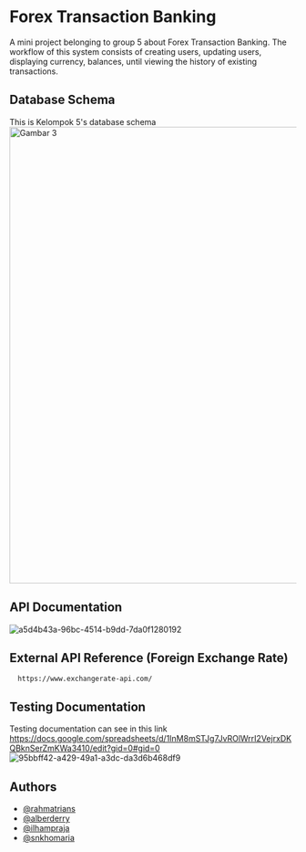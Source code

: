 
# Forex Transaction Banking

A mini project belonging to group 5 about Forex Transaction Banking. The workflow of this system consists of creating users, updating users, displaying currency, balances, until viewing the history of existing transactions.



## Database Schema

This is Kelompok 5's database schema
<img src="https://gist.github.com/user-attachments/assets/8580e49a-51de-4877-a664-bb404066886a" alt="Gambar 3" width="800">



## API Documentation
![a5d4b43a-96bc-4514-b9dd-7da0f1280192](https://github.com/user-attachments/assets/f1087541-63ed-45cc-8f63-b3e87a3b95d0)



## External API Reference (Foreign Exchange Rate)


```http
  https://www.exchangerate-api.com/
```


## Testing Documentation

Testing documentation can see in this link https://docs.google.com/spreadsheets/d/1InM8mSTJg7JvROlWrrI2VejrxDKQBknSerZmKWa3410/edit?gid=0#gid=0
![95bbff42-a429-49a1-a3dc-da3d6b468df9](https://github.com/user-attachments/assets/79b91972-3d3e-4f0b-82e8-a546a29beb63)






## Authors

- [@rahmatrians](https://github.com/rahmatrians)
- [@alberderry](https://github.com/alberderry)
- [@ilhampraja](https://github.com/ilhampraja)
- [@snkhomaria](https://github.com/snkhomaria)
